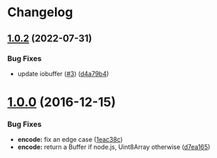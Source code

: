 # Changelog

## [1.0.2](https://github.com/image-js/fast-bmp/compare/v1.0.1...v1.0.2) (2022-07-31)


### Bug Fixes

* update iobuffer ([#3](https://github.com/image-js/fast-bmp/issues/3)) ([d4a79b4](https://github.com/image-js/fast-bmp/commit/d4a79b44426713dfb2f3b6450e5d5be6d7e7d2b0))

# [1.0.0](https://github.com/image-js/fast-bmp/compare/v0.0.1...v1.0.0) (2016-12-15)


### Bug Fixes

* **encode:** fix an edge case ([1eac38c](https://github.com/image-js/fast-bmp/commit/1eac38c))
* **encode:** return a Buffer if node.js, Uint8Array otherwise ([d7ea165](https://github.com/image-js/fast-bmp/commit/d7ea165))
